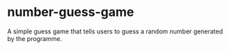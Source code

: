 # number-guess-game

 A simple guess game that tells users to guess a random number generated by the programme.
